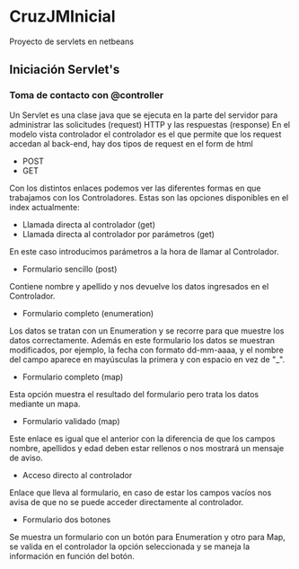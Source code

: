 # CruzJMInicial
Proyecto de servlets en netbeans
## Iniciación Servlet's
### Toma de contacto con @controller
Un Servlet es una clase java que se ejecuta en la parte del servidor para administrar las solicitudes (request) HTTP y las respuestas (response)
En el modelo vista controlador el controlador es el que permite que los request accedan al back-end, hay dos tipos de request en el form de html

- POST
- GET
  
Con los distintos enlaces podemos ver las diferentes formas en que trabajamos con los Controladores.
Estas son las opciones disponibles en el index actualmente:

- Llamada directa al controlador (get)
- Llamada directa al controlador por parámetros (get)

En este caso introducimos parámetros a la hora de llamar al Controlador.

- Formulario sencillo (post)

Contiene nombre y apellido y nos devuelve los datos ingresados en el Controlador.

- Formulario completo (enumeration)

Los datos se tratan con un Enumeration y se recorre para que muestre los datos correctamente.
Además en este formulario los datos se muestran modificados, por ejemplo, la fecha con formato dd-mm-aaaa,
y el nombre del campo aparece en mayúsculas la primera y con espacio en vez de "_".

- Formulario completo (map)

Esta opción muestra el resultado del formulario pero trata los datos mediante un mapa.

- Formulario validado (map)

Este enlace es igual que el anterior con la diferencia de que los campos nombre, apellidos y edad deben estar rellenos
o nos mostrará un mensaje de aviso.

- Acceso directo al controlador

Enlace que lleva al formulario, en caso de estar los campos vacíos nos avisa de que no se puede acceder directamente al controlador.

- Formulario dos botones

Se muestra un formulario con un botón para Enumeration y otro para Map, se valida en el controlador la opción seleccionada y se
maneja la información en función del botón.

